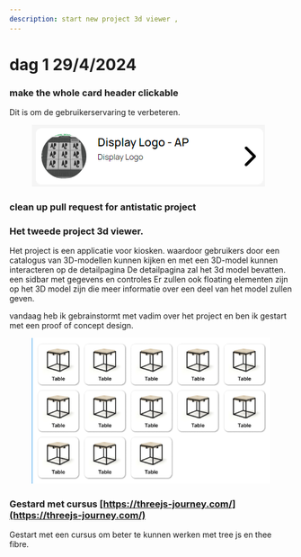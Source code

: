 ```yaml
---
description: start new project 3d viewer ,
---
```


# dag 1 29/4/2024

### make the whole card header clickable&#x20;

Dit is om de gebruikerservaring te verbeteren.

<figure><img src="../.gitbook/assets/image (25).png" alt=""><figcaption></figcaption></figure>

### clean up pull request for antistatic project

### Het tweede project 3d viewer.&#x20;

Het project is een applicatie voor kiosken. waardoor gebruikers door een catalogus van 3D-modellen kunnen kijken en met een 3D-model kunnen interacteren op de detailpagina De detailpagina zal het 3d model bevatten. een sidbar met gegevens en controles Er zullen ook floating elementen zijn  op het 3D model zijn die meer informatie over een deel van het model zullen geven.

vandaag heb ik gebrainstormt met vadim over het project en ben ik gestart met een proof of concept design.

<figure><img src="../.gitbook/assets/image (1).png" alt=""><figcaption></figcaption></figure>

### Gestard met cursus [https://threejs-journey.com/](https://threejs-journey.com/)

&#x20;Gestart met een cursus om beter te kunnen werken met tree js en thee fibre.&#x20;
